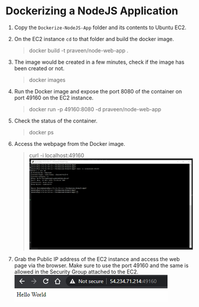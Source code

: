 # Dockerizing a NodeJS Application

1. Copy the `Dockerize-NodeJS-App` folder and its contents to Ubuntu EC2.

1. On the EC2 instance `cd` to that folder and build the docker image.
    >docker build -t praveen/node-web-app .

1. The image would be created in a few minutes, check if the image has been created or not.
    >docker images

1. Run the Docker image and expose the port 8080 of the container on port 49160 on the EC2 instance.
    >docker run -p 49160:8080 -d praveen/node-web-app

1. Check the status of the container.
    >docker ps

1. Access the webpage from the Docker image.
    >curl -i localhost:49160
![](images/dockerize-nodejs-web-app-command.png)

1. Grab the Public IP address of the EC2 instance and access the web page via the browser. Make sure to use the port 49160 and the same is allowed in the Security Group attached to the EC2.\
![](images/dockerize-nodejs-web-app-browser.png)